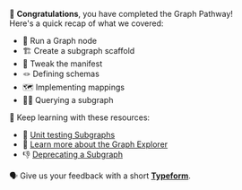 🥳 **Congratulations**, you have completed the Graph Pathway! \
Here's a quick recap of what we covered:

- 🔌 Run a Graph node
- 🏗 Create a subgraph scaffold
- 📜 Tweak the manifest
- 🪢 Defining schemas
- 🗺 Implementing mappings
- 🕵🏻 Querying a subgraph

🧐 Keep learning with these resources:

- 🔬 [Unit testing Subgraphs](https://learn.figment.io/tutorials/unit-testing-subgraphs)
- 📖 [Learn more about the Graph Explorer](https://thegraph.com/docs/explorer)
- 👎 [Deprecating a Subgraph](https://thegraph.com/docs/developer/deprecating-a-subgraph)

🗣 Give us your feedback with a short **[Typeform](https://kkfsw5kbxeq.typeform.com/to/u684iMDN)**.
